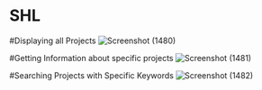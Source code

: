 # SHL
#Displaying all Projects
![Screenshot (1480)](https://github.com/Mukul652/SHL/assets/82603049/b001bd4d-e2b7-43f0-a3c8-6aa100b120fd)

#Getting Information about specific projects
![Screenshot (1481)](https://github.com/Mukul652/SHL/assets/82603049/6c73db51-9720-483c-87e1-c6f21cb40537)

#Searching Projects with Specific Keywords
![Screenshot (1482)](https://github.com/Mukul652/SHL/assets/82603049/8c968b6c-c0f8-489a-8b1e-ebd8ac532c4d)
